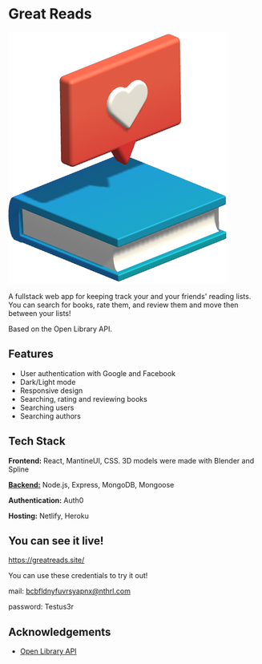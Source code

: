
# Great Reads 
![Logo](https://raw.githubusercontent.com/Amezal/great-reads-frontend/main/src/logo.png) 

A fullstack web app for keeping track your and your friends' reading lists.
You can search for books, rate them, and review them and move then between your lists!

Based on the Open Library API.



## Features

- User authentication with Google and Facebook
- Dark/Light mode
- Responsive design
- Searching, rating and reviewing books
- Searching users
- Searching authors


## Tech Stack

**Frontend:** React, MantineUI, CSS. 3D models were made with Blender and Spline

[**Backend:**](https://github.com/Amezal/great-reads-backend) Node.js, Express, MongoDB, Mongoose

**Authentication:** Auth0

**Hosting:** Netlify, Heroku

## You can see it live!

https://greatreads.site/

You can use these credentials to try it out! 

mail: bcbfldnyfuvrsyapnx@nthrl.com

password: Testus3r
## Acknowledgements

 - [Open Library API](https://openlibrary.org/)
